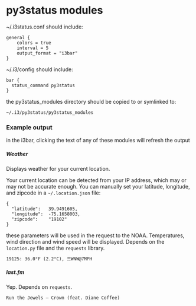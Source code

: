 # py3status modules

~/.i3status.conf should include:

```
general {
    colors = true
    interval = 5
    output_format = "i3bar"
}
```

~/.i3/config should include:

```
bar {
  status_command py3status
}
```

the py3status_modules directory should be copied to or symlinked to:

```
~/.i3/py3status/py3status_modules
```

### Example output

in the i3bar, clicking the text of any of these modules will refresh the output

##### Weather

Displays weather for your current location.

Your current location can be detected from your IP address, which may or may not be
accurate enough.  You can manually set your latitude, longitude, and zipcode in
a `~/.location.json` file:

```
{
  "latitude":   39.9491605,
  "longitude":  -75.1658003,
  "zipcode":    "19102"
}
```

these parameters will be used in the request to the NOAA.  Temperatures, wind
direction and wind speed will be displayed.  Depends on the `location.py` file
and the `requests` library.

```
19125: 36.0°F (2.2°C), ☴WNW@7MPH
```

##### last.fm

Yep.  Depends on `requests`.

```
Run the Jewels – Crown (feat. Diane Coffee)
```
